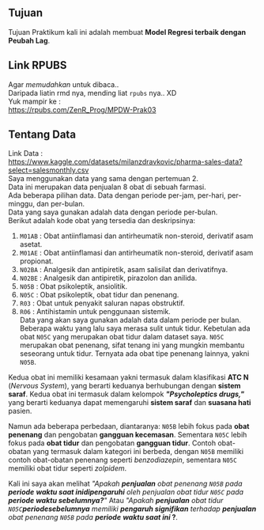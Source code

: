 ## Tujuan
Tujuan Praktikum kali ini adalah membuat **Model Regresi terbaik dengan Peubah Lag**.  
  
## Link RPUBS
Agar _memudahkan_ untuk dibaca..  
Daripada liatin rmd nya, mending liat `rpubs` nya.. XD    
Yuk mampir ke :  
https://rpubs.com/ZenR_Prog/MPDW-Prak03  
  
## Tentang Data
Link Data :  
https://www.kaggle.com/datasets/milanzdravkovic/pharma-sales-data?select=salesmonthly.csv   
Saya menggunakan data yang sama dengan pertemuan 2.  
Data ini merupakan data penjualan 8 obat di sebuah farmasi.  
Ada beberapa pilihan data. Data dengan periode per-jam, per-hari, per-minggu, dan per-bulan.  
Data yang saya gunakan adalah data dengan periode per-bulan.  
Berikut adalah kode obat yang tersedia dan deskripsinya:  
1. `M01AB` : Obat antiinflamasi dan antirheumatik non-steroid, derivatif asam asetat.
2. `M01AE` : Obat antiinflamasi dan antirheumatik non-steroid, derivatif asam propionat.
3. `N02BA` : Analgesik dan antipiretik, asam salisilat dan derivatifnya.
4. `N02BE` : Analgesik dan antipiretik, pirazolon dan anilida.
5. `N05B`  : Obat psikoleptik, ansiolitik.
6. `N05C`  : Obat psikoleptik, obat tidur dan penenang.
7. `R03`   : Obat untuk penyakit saluran napas obstruktif.
8. `R06`   : Antihistamin untuk penggunaan sistemik.  
Data yang akan saya gunakan adalah data dalam periode per bulan.  
Beberapa waktu yang lalu saya merasa sulit untuk tidur. Kebetulan ada obat `N05C` yang merupakan obat tidur dalam dataset saya. `N05C` merupakan obat penenang, sifat tenang ini yang mungkin membantu seseorang untuk tidur. Ternyata ada obat tipe penenang lainnya, yakni `N05B`.  
  
Kedua obat ini memiliki kesamaan yakni termasuk dalam klasifikasi **ATC N** (*Nervous System*), yang berarti keduanya berhubungan dengan **sistem saraf**. Kedua obat ini termasuk dalam kelompok ***"Psycholeptics drugs,"*** yang berarti keduanya dapat memengaruhi **sistem saraf** dan **suasana hati** pasien.  
  
Namun ada beberapa perbedaan, diantaranya: `N05B` lebih fokus pada **obat penenang** dan pengobatan **gangguan kecemasan**. Sementara `N05C` lebih fokus pada **obat tidur** dan pengobatan **gangguan tidur**. Contoh obat-obatan yang termasuk dalam kategori ini berbeda, dengan `N05B` memiliki contoh obat-obatan penenang seperti *benzodiazepin*, sementara `N05C` memiliki obat tidur seperti *zolpidem*.  
  
Kali ini saya akan melihat *"Apakah **penjualan** obat penenang `N05B`* *pada **periode*** ***waktu saat inidipengaruhi*** *oleh penjualan obat tidur `N05C`* *pada **periode waktu sebelumnya?**"* Atau *"Apakah **penjualan** obat tidur `N05C`**periodesebelumnya** memiliki **pengaruh signifikan** terhadap **penjualan** obat penenang `N05B`* *pada **periode*** ***waktu saat ini* ?***.*  

